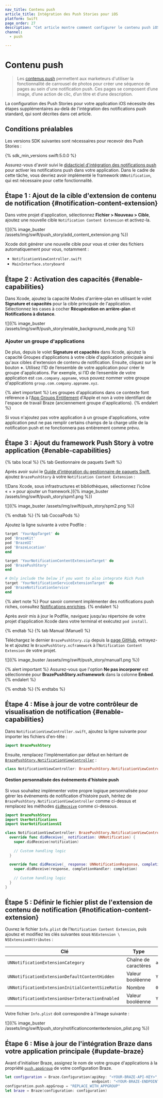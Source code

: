 ```yaml
---
nav_title: Contenu push
article_title: Intégration des Push Stories pour iOS
platform: Swift
page_order: 27
description: "Cet article montre comment configurer le contenu push iOS pour le SDK Swift."
channel:
  - push

---
```


# Contenu push

> Les [contenus push]({{site.baseurl}}/user_guide/message_building_by_channel/push/advanced_push_options/push_stories/) permettent aux marketeurs d'utiliser la fonctionnalité de carrousel de photos pour créer une séquence de pages au sein d'une notification push. Ces pages se composent d’une image, d’une action de clic, d’un titre et d’une description. 

La configuration des Push Stories pour votre application iOS nécessite des étapes supplémentaires au-delà de l'intégration des notifications push standard, qui sont décrites dans cet article.

## Conditions préalables

Les versions SDK suivantes sont nécessaires pour recevoir des Push Stories :

{% sdk_min_versions swift:5.0.0 %}

Assurez-vous d'avoir suivi le [didacticiel d'intégration des notifications push]({{site.baseurl}}/developer_guide/platform_integration_guides/swift/push_notifications/integration/) pour activer les notifications push dans votre application. Dans le cadre de cette tâche, vous devriez avoir implémenté le framework `UNNotification`, qui est nécessaire pour cette fonctionnalité.

## Étape 1 : Ajout de la cible d'extension de contenu de notification {#notification-content-extension}

Dans votre projet d'application, sélectionnez **Fichier > Nouveau > Cible**, ajoutez une nouvelle cible `Notification Content Extension` et activez-la.

![]({% image_buster /assets/img/swift/push_story/add_content_extension.png %})

Xcode doit générer une nouvelle cible pour vous et créer des fichiers automatiquement pour vous, notamment :

- `NotificationViewController.swift`
- `MainInterface.storyboard`

## Étape 2 : Activation des capacités {#enable-capabilities}

Dans Xcode, ajoutez la capacité Modes d'arrière-plan en utilisant le volet **Signature et capacités** pour la cible principale de l'application. Sélectionnez les cases à cocher **Récupération en arrière-plan** et **Notifications à distance**.

![]({% image_buster /assets/img/swift/push_story/enable_background_mode.png %})

### Ajouter un groupe d'applications

De plus, depuis le volet **Signature et capacités** dans Xcode, ajoutez la capacité Groupes d’applications à votre cible d'application principale ainsi qu'aux cibles d'extension de contenu de notification. Ensuite, cliquez sur le bouton **+**. Utilisez l’ID de l’ensemble de votre application pour créer le groupe d'applications. Par exemple, si l’ID de l’ensemble de votre application est `com.company.appname`, vous pouvez nommer votre groupe d'applications `group.com.company.appname.xyz`.

{% alert important %}
Les groupes d'applications dans ce contexte font référence à l'[App Groups Entitlement](https://developer.apple.com/documentation/bundleresources/entitlements/com_apple_security_application-groups) d'Apple et non à votre identifiant de l'espace de travail Braze (anciennement groupe d'applications).
{% endalert %}

Si vous n'ajoutez pas votre application à un groupe d'applications, votre application peut ne pas remplir certains champs de la charge utile de la notification push et ne fonctionnera pas entièrement comme prévu.

## Étape 3 : Ajout du framework Push Story à votre application {#enable-capabilities}

{% tabs local %}
{% tab Gestionnaire de paquets Swift %}

Après avoir suivi le [Guide d’intégration du gestionnaire de paquets Swift]({{site.baseurl}}/developer_guide/platform_integration_guides/swift/initial_sdk_setup/installation_methods/swift_package_manager/), ajoutez `BrazePushStory` à votre `Notification Content Extension` :

![Dans Xcode, sous infrastructures et bibliothèques, sélectionnez l’icône « + » pour ajouter un framework.]({% image_buster /assets/img/swift/push_story/spm1.png %})

![]({% image_buster /assets/img/swift/push_story/spm2.png %})

{% endtab %}
{% tab CocoaPods %}

Ajoutez la ligne suivante à votre Podfile :

```ruby
target 'YourAppTarget' do
pod 'BrazeKit'
pod 'BrazeUI'
pod 'BrazeLocation'
end

target 'YourNotificationContentExtensionTarget' do
pod 'BrazePushStory'
end

# Only include the below if you want to also integrate Rich Push
target 'YourNotificationServiceExtensionTarget' do
pod 'BrazeNotificationService'
end
```
{% alert note %}
Pour savoir comment implémenter des notifications push riches, consultez [Notifications enrichies]({{site.baseurl}}/developer_guide/platform_integration_guides/swift/push_notifications/customization/rich_notifications/?tab=swift%20package%20manager).
{% endalert %}

Après avoir mis à jour le Podfile, naviguez jusqu’au répertoire de votre projet d’application Xcode dans votre terminal et exécutez `pod install`.

{% endtab %}
{% tab Manual (Manuel) %}

Téléchargez le dernier `BrazePushStory.zip` depuis la [page GitHub](https://github.com/braze-inc/braze-swift-sdk/releases), extrayez-le et ajoutez le `BrazePushStory.xcframework` à l’`Notification Content Extension` de votre projet.

![]({% image_buster /assets/img/swift/push_story/manual1.png %})

{% alert important %}
Assurez-vous que l'option **Ne pas incorporer** est sélectionnée pour **BrazePushStory.xcframework** dans la colonne **Embed**.
{% endalert %}

{% endtab %}
{% endtabs %}

## Étape 4 : Mise à jour de votre contrôleur de visualisation de notification {#enable-capabilities}

Dans `NotificationViewController.swift`, ajoutez la ligne suivante pour importer les fichiers d'en-tête :

```swift
import BrazePushStory
```

Ensuite, remplacez l'implémentation par défaut en héritant de [`BrazePushStory.NotificationViewController`](https://braze-inc.github.io/braze-swift-sdk/documentation/brazepushstory/notificationviewcontroller/) :

```swift
class NotificationViewController: BrazePushStory.NotificationViewController {}
```

#### Gestion personnalisée des événements d'histoire push
Si vous souhaitez implémenter votre propre logique personnalisée pour gérer les événements de notification d'histoire push, héritez de `BrazePushStory.NotificationViewController` comme ci-dessus et remplacez les méthodes [`didReceive`](https://braze-inc.github.io/braze-swift-sdk/documentation/brazepushstory/notificationviewcontroller/didreceive(_:)) comme ci-dessous.

```swift
import BrazePushStory
import UserNotifications
import UserNotificationsUI

class NotificationViewController: BrazePushStory.NotificationViewController {
  override func didReceive(_ notification: UNNotification) {
    super.didReceive(notification)
    
    // Custom handling logic
  }
  
  override func didReceive(_ response: UNNotificationResponse, completionHandler completion: @escaping (UNNotificationContentExtensionResponseOption) -> Void) {
    super.didReceive(response, completionHandler: completion)
    
    // Custom handling logic
  }
}
```

## Étape 5 : Définir le fichier plist de l'extension de contenu de notification {#notification-content-extension}

Ouvrez le fichier `Info.plist` de l’`Notification Content Extension`, puis ajoutez et modifiez les clés suivantes sous `NSExtension \ NSExtensionAttributes` :

| Clé                                              | Type    | Valeur                  |
|--------------------------------------------------|---------|------------------------|
| `UNNotificationExtensionCategory`                | Chaîne de caractères  | `ab_cat_push_story_v2` |
| `UNNotificationExtensionDefaultContentHidden`    | Valeur booléenne | `YES`                  |
| `UNNotificationExtensionInitialContentSizeRatio` | Nombre  | `0.6`                  |
| `UNNotificationExtensionUserInteractionEnabled`  | Valeur booléenne | `YES`                  |

Votre fichier `Info.plist` doit correspondre à l'image suivante :

![]({% image_buster /assets/img/swift/push_story/notificationcontentextension_plist.png %})

## Étape 6 : Mise à jour de l'intégration Braze dans votre application principale {#update-braze}

Avant d'initialiser Braze, assignez le nom de votre groupe d'applications à la propriété [`push.appGroup`](https://braze-inc.github.io/braze-swift-sdk/documentation/brazekit/braze/configuration-swift.class/push-swift.class/appgroup) de votre configuration Braze.

```swift
let configuration = Braze.Configuration(apiKey: "<YOUR-BRAZE-API-KEY>",
                                        endpoint: "<YOUR-BRAZE-ENDPOINT>")
configuration.push.appGroup = "REPLACE_WITH_APPGROUP"
let braze = Braze(configuration: configuration)
```

